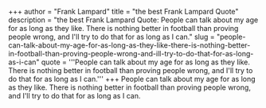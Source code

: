 +++
author = "Frank Lampard"
title = "the best Frank Lampard Quote"
description = "the best Frank Lampard Quote: People can talk about my age for as long as they like. There is nothing better in football than proving people wrong, and I'll try to do that for as long as I can."
slug = "people-can-talk-about-my-age-for-as-long-as-they-like-there-is-nothing-better-in-football-than-proving-people-wrong-and-ill-try-to-do-that-for-as-long-as-i-can"
quote = '''People can talk about my age for as long as they like. There is nothing better in football than proving people wrong, and I'll try to do that for as long as I can.'''
+++
People can talk about my age for as long as they like. There is nothing better in football than proving people wrong, and I'll try to do that for as long as I can.

